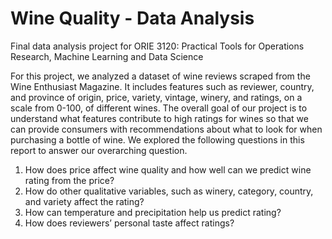 # Wine Quality - Data Analysis

Final data analysis project for ORIE 3120: Practical Tools for Operations Research, Machine Learning and Data Science

For this project, we analyzed a dataset of wine reviews scraped from the Wine Enthusiast Magazine. It includes features such as reviewer, country, and province of origin, price, variety,
vintage, winery, and ratings, on a scale from 0-100, of different wines. The overall goal of our project is to understand what features contribute to high ratings for wines
so that we can provide consumers with recommendations about what to look for when purchasing a bottle of wine. We explored the following questions in this report to answer our
overarching question.

1. How does price affect wine quality and how well can we predict wine rating from the
price?
2. How do other qualitative variables, such as winery, category, country, and variety affect
the rating?
3. How can temperature and precipitation help us predict rating?
4. How does reviewers’ personal taste affect ratings?
